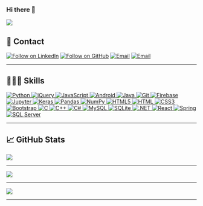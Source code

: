 ### Hi there 👋

![](https://komarev.com/ghpvc/?username=mehboobali98)

## 📝 Contact

<p align="left">
  <a href="https://www.linkedin.com/in/mehboobali98/"><img title="Follow on LinkedIn" src="https://img.shields.io/badge/LinkedIn-0077B5?style=for-the-badge&logo=linkedin&logoColor=white"/></a>
  <a href="https://github.com/mehboobali98"><img title="Follow on GitHub" src="https://img.shields.io/badge/GitHub-100000?style=for-the-badge&logo=github&logoColor=white"/></a>
  <a href="mailto:l174316@gmail.com"><img title="Email" src="https://img.shields.io/badge/Gmail-D14836?style=for-the-badge&logo=gmail&logoColor=white"/></a>
  <a href="mailto:imehboobali@outlook.com"><img title="Email" src="https://img.shields.io/badge/Microsoft_Outlook-0078D4?style=for-the-badge&logo=microsoft-outlook&logoColor=white"/><a>
</p>

<hr>

## 👩‍💻🚀 Skills

<p align="left">
 <a href="#">
<img alt="Python" src="https://img.shields.io/badge/python%20-%2314354C.svg?&style=for-the-badge&logo=python&logoColor=white"/>
<img alt="jQuery" src="https://img.shields.io/badge/jquery%20-%230769AD.svg?&style=for-the-badge&logo=jquery&logoColor=white"/>
<img alt="JavaScript" src="https://img.shields.io/badge/javascript%20-%23323330.svg?&style=for-the-badge&logo=javascript&logoColor=%23F7DF1E"/>
<img alt="Android" src="https://img.shields.io/badge/Android-3DDC84?style=for-the-badge&logo=android&logoColor=white" />
<img alt="Java" src="https://img.shields.io/badge/java-%23ED8B00.svg?&style=for-the-badge&logo=java&logoColor=white"/>
<img alt="Git" src="https://img.shields.io/badge/git%20-%23F05033.svg?&style=for-the-badge&logo=git&logoColor=white"/>
<img alt="Firebase" src="https://img.shields.io/badge/firebase%20-%23039BE5.svg?&style=for-the-badge&logo=firebase"/>
<img alt="Jupyter" src="https://img.shields.io/badge/Jupyter%20-%23F37626.svg?&style=for-the-badge&logo=Jupyter&logoColor=white" />
<img alt="Keras" src="https://img.shields.io/badge/Keras%20-%23D00000.svg?&style=for-the-badge&logo=Keras&logoColor=white"/>
<img alt="Pandas" src="https://img.shields.io/badge/pandas%20-%23150458.svg?&style=for-the-badge&logo=pandas&logoColor=white" />
<img alt="NumPy" src="https://img.shields.io/badge/numpy%20-%23013243.svg?&style=for-the-badge&logo=numpy&logoColor=white" />
<img alt="HTML5" src="https://img.shields.io/badge/html5%20-%23E34F26.svg?&style=for-the-badge&logo=html5&logoColor=white"/>
<img alt="HTML" src="https://img.shields.io/badge/HTML-239120?style=for-the-badge&logo=html5&logoColor=white"/>
<img alt="CSS3" src="https://img.shields.io/badge/css3%20-%231572B6.svg?&style=for-the-badge&logo=css3&logoColor=white"/>
<img alt="Bootstrap" src="https://img.shields.io/badge/bootstrap%20-%23563D7C.svg?&style=for-the-badge&logo=bootstrap&logoColor=white"/>
<img alt="C" src="https://img.shields.io/badge/c%20-%2300599C.svg?&style=for-the-badge&logo=c&logoColor=white"/>
<img alt="C++" src="https://img.shields.io/badge/c++%20-%2300599C.svg?&style=for-the-badge&logo=c%2B%2B&ogoColor=white"/>
<img alt="C#" src="https://img.shields.io/badge/c%23%20-%23239120.svg?&style=for-the-badge&logo=c-sharp&logoColor=white"/>
<img alt="MySQL" src="https://img.shields.io/badge/mysql-%2300f.svg?&style=for-the-badge&logo=mysql&logoColor=white"/>
<img alt="SQLite" src ="https://img.shields.io/badge/sqlite-%2307405e.svg?&style=for-the-badge&logo=sqlite&logoColor=white"/>
<img alt=".NET" src ="https://img.shields.io/badge/.NET-5C2D91?style=for-the-badge&logo=.net&logoColor=white"/>
<img alt="React" src ="https://img.shields.io/badge/React-20232A?style=for-the-badge&logo=react&logoColor=61DAFB"/>
<img alt="Spring" src ="https://img.shields.io/badge/Spring-6DB33F?style=for-the-badge&logo=spring&logoColor=white"/>
<img alt="SQL Server" src ="https://img.shields.io/badge/Microsoft_SQL_Server-CC2927?style=for-the-badge&logo=microsoft-sql-server&logoColor=white"/>

</a>
</p>

<hr>

## 📈 GitHub Stats

<a href="https://github.com/mehboobali98/github-readme-stats">
  <img align="center" src="https://github-readme-stats.vercel.app/api/top-langs/?username=mehboobali98&langs_count=8&layout=compact&show_icons=true&theme=dark" />
</a>
<hr>
<a href="https://github.com/mehboobali98/github-readme-streak-stats">
 <img align="center" src="https://github-readme-streak-stats.herokuapp.com/?user=mehboobali98&theme=dark">
 </a>

<hr>
<a href="https://github.com/mehboobali98/github-readme-stats">
  <img align="center" src="https://github-readme-stats.vercel.app/api?username=mehboobali98&show_icons=true&layout=compact&theme=dark&hide=stars" />
</a>

<hr>

<!--
[![Top Langs](https://github-readme-stats.vercel.app/api/top-langs/?username=mehboobali98&langs_count=8&layout=compact&show_icons=true&theme=cobalt)](https://github.com/mehboobali98/github-readme-stats)

[![Mehboob Ali's GitHub stats](https://github-readme-stats.vercel.app/api?username=mehboobali98&show_icons=true&layout=compact&theme=cobalt&hide=stars,prs)](https://github.com/mehboobali98/github-readme-stats)
-->

<!--
**mehboobali98/mehboobali98** is a ✨ _special_ ✨ repository because its `README.md` (this file) appears on your GitHub profile.

Here are some ideas to get you started:

- 🔭 I’m currently working on ...
- 🌱 I’m currently learning ...
- 👯 I’m looking to collaborate on ...
- 🤔 I’m looking for help with ...
- 💬 Ask me about ...
- 📫 How to reach me: ...
- 😄 Pronouns: ...
- ⚡ Fun fact: ...
-->
